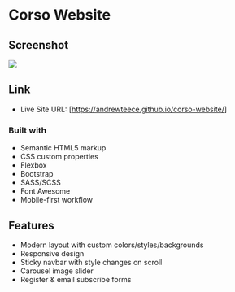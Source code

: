 # Corso Website

## Screenshot

![](./images/screenshot.png)

## Link

- Live Site URL: [https://andrewteece.github.io/corso-website/]

### Built with

- Semantic HTML5 markup
- CSS custom properties
- Flexbox
- Bootstrap
- SASS/SCSS
- Font Awesome
- Mobile-first workflow


## Features

- Modern layout with custom colors/styles/backgrounds
- Responsive design
- Sticky navbar with style changes on scroll
- Carousel image slider
- Register & email subscribe forms


